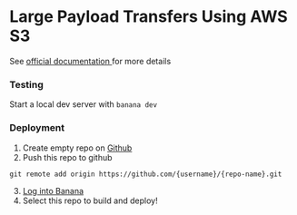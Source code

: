# Large Payload Transfers Using AWS S3

See [official documentation ](https://docs.banana.dev/banana-docs/core-concepts/potassium-your-models-server/configuring-potassium)for more details

### Testing
Start a local dev server with `banana dev`

### Deployment
1. Create empty repo on [Github](https://github.com)
2. Push this repo to github
```
git remote add origin https://github.com/{username}/{repo-name}.git
```
3. [Log into Banana](https://app.banana.dev/onboard)
4. Select this repo to build and deploy!
